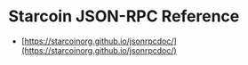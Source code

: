 # Starcoin JSON-RPC Reference

* [https://starcoinorg.github.io/jsonrpcdoc/](https://starcoinorg.github.io/jsonrpcdoc/)
